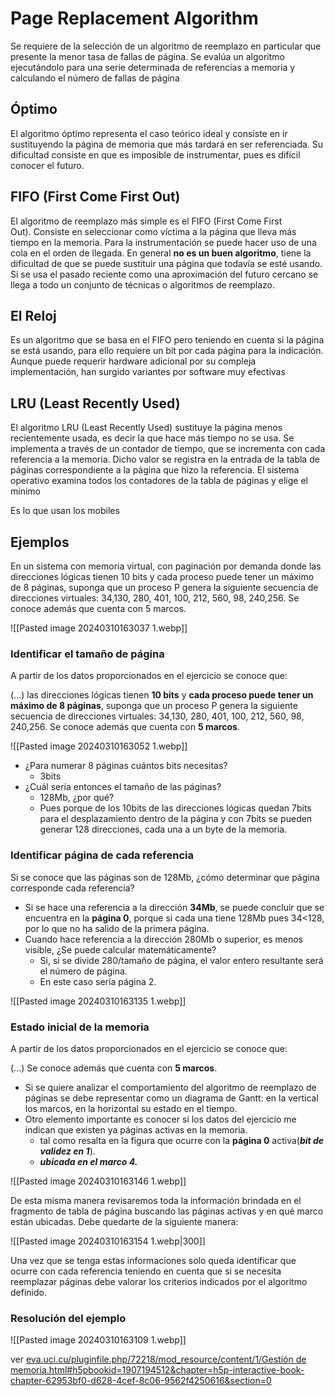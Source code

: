 # Page Replacement Algorithm


Se requiere de la selección de un algoritmo de reemplazo en particular que presente la menor tasa de fallas de página. Se evalúa un algoritmo ejecutándolo para una serie determinada de referencias a memoria y calculando el número de fallas de página

## Óptimo

El algoritmo óptimo representa el caso teórico ideal y consiste en ir sustituyendo la página de memoria que más tardará en ser referenciada. Su dificultad consiste en que es imposible de instrumentar, pues es difícil conocer el futuro. 

## FIFO (First Come First Out)

El algoritmo de reemplazo más simple es el FIFO (First Come First Out). Consiste en seleccionar como víctima a la página que lleva más tiempo en la memoria. Para la instrumentación se puede hacer uso de una cola en el orden de llegada. En general **no es un buen algoritmo**, tiene la dificultad de que se puede sustituir una página que todavía se esté usando. Si se usa el pasado reciente como una aproximación del futuro cercano se llega a todo un conjunto de técnicas o algoritmos de reemplazo.

## El Reloj

Es un algoritmo que se basa en el FIFO pero teniendo en cuenta si la página se está usando, para ello requiere un bit por cada página para la indicación. Aunque puede requerir hardware adicional por su compleja implementación, han surgido variantes por software muy efectivas

## LRU (Least Recently Used)

El algoritmo LRU (Least Recently Used) sustituye la página menos recientemente usada, es decir la que hace más tiempo no se usa. Se implementa a través de un contador de tiempo, que se incrementa con cada referencia a la memoria. Dicho valor se registra en la entrada de la tabla de páginas correspondiente a la página que hizo la referencia. El sistema operativo examina todos los contadores de la tabla de páginas y elige el mínimo

Es lo que usan los mobiles

## Ejemplos

En un sistema con memoria virtual, con paginación por demanda donde las direcciones lógicas tienen 10 bits y cada proceso puede tener un máximo de 8 páginas, suponga que un proceso P genera la siguiente secuencia de direcciones virtuales: 34,130, 280, 401, 100, 212, 560, 98, 240,256. Se conoce además que cuenta con 5 marcos.

![[Pasted image 20240310163037 1.webp]]


### Identificar el tamaño de página

A partir de los datos proporcionados en el ejercicio se conoce que:

(...) las direcciones lógicas tienen **10 bits** y **cada proceso puede tener un máximo de 8 páginas**, suponga que un proceso P genera la siguiente secuencia de direcciones virtuales: 34,130, 280, 401, 100, 212, 560, 98, 240,256. Se conoce además que cuenta con **5 marcos**.

![[Pasted image 20240310163052 1.webp]]

- ¿Para numerar 8 páginas cuántos bits necesitas?
    - 3bits
- ¿Cuál sería entonces el tamaño de las páginas?
    - 128Mb, ¿por qué?
    - Pues porque de los 10bits de las direcciones lógicas quedan 7bits para el desplazamiento dentro de la página y con 7bits se pueden generar 128 direcciones, cada una a un byte de la memoria.

### Identificar página de cada referencia

Si se conoce que las páginas son de 128Mb, ¿cómo determinar que página corresponde cada referencia?

- Si se hace una referencia a la dirección **34Mb**, se puede concluir que se encuentra en la **página 0**, porque si cada una tiene 128Mb pues 34<128, por lo que no ha salido de la primera página.
- Cuando hace referencia a la dirección 280Mb o superior, es menos visible, ¿Se puede calcular matemáticamente?
    - Si, si se divide 280/tamaño de página, el valor entero resultante será el número de página.
    - En este caso sería página 2.

![[Pasted image 20240310163135 1.webp]]


### Estado inicial de la memoria

A partir de los datos proporcionados en el ejercicio se conoce que:

(...) Se conoce además que cuenta con **5 marcos**.

- Si se quiere analizar el comportamiento del algoritmo de reemplazo de páginas se debe representar como un diagrama de Gantt: en la vertical los marcos, en la horizontal su estado en el tiempo.
- Otro elemento importante es conocer si los datos del ejercicio me indican que existen ya páginas activas en la memoria.
    - tal como resalta en la figura que ocurre con la **página 0** activa(_**bit de validez en 1**_).
    - _**ubicada en el marco 4.**_

![[Pasted image 20240310163146 1.webp]]

De esta misma manera revisaremos toda la información brindada en el fragmento de tabla de página buscando las páginas activas y en qué marco están ubicadas. Debe quedarte de la siguiente manera:

![[Pasted image 20240310163154 1.webp|300]]

Una vez que se tenga estas informaciones solo queda identificar que ocurre con cada referencia teniendo en cuenta que si se necesita reemplazar páginas debe valorar los criterios indicados por el algoritmo definido.


### Resolución del ejemplo

![[Pasted image 20240310163109 1.webp]]


ver 
[eva.uci.cu/pluginfile.php/72218/mod_resource/content/1/Gestión de memoria.html#h5pbookid=1907194512&chapter=h5p-interactive-book-chapter-62953bf0-d628-4cef-8c06-9562f4250616&section=0](https://eva.uci.cu/pluginfile.php/72218/mod_resource/content/1/Gesti%C3%B3n%20de%20memoria.html#h5pbookid=1907194512&chapter=h5p-interactive-book-chapter-62953bf0-d628-4cef-8c06-9562f4250616&section=0)